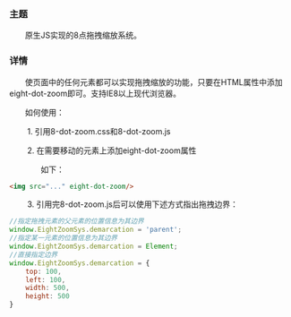 ### 主题

  原生JS实现的8点拖拽缩放系统。

### 详情
  使页面中的任何元素都可以实现拖拽缩放的功能，只要在HTML属性中添加eight-dot-zoom即可。支持IE8以上现代浏览器。
  


  如何使用：

   1. 引用8-dot-zoom.css和8-dot-zoom.js

   2. 在需要移动的元素上添加eight-dot-zoom属性

    如下：
``` html
<img src="..." eight-dot-zoom/>
```
   3. 引用完8-dot-zoom.js后可以使用下述方式指出拖拽边界：

```javascript
//指定拖拽元素的父元素的位置信息为其边界
window.EightZoomSys.demarcation = 'parent';
//指定某一元素的位置信息为其边界
window.EightZoomSys.demarcation = Element;
//直接指定边界
window.EightZoomSys.demarcation = {
    top: 100,
    left: 100,
    width: 500,
    height: 500
}
```
